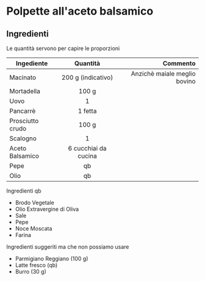 
# Polpette all'aceto balsamico 

## Ingredienti 

Le quantità servono per capire le proporzioni 

| Ingediente   |      Quantità      |  Commento |
|----------|:-------------:|------:|
| Macinato |  200 g (indicativo) | Anzichè maiale meglio bovino |
| Mortadella |    100 g   |    |
| Uovo | 1 |   |
| Pancarrè |    1 fetta   |    |
| Prosciutto crudo |    100 g   |    |
| Scalogno |    1   |    |
| Aceto Balsamico |    6 cucchiai da cucina   |    |
| Pepe |    qb   |    |
| Olio |    qb   |    |

Ingredienti qb 

- Brodo Vegetale 
- Olio Extravergine di Oliva 
- Sale 
- Pepe 
- Noce Moscata 
- Farina 



Ingredienti suggeriti ma che non possiamo usare 

- Parmigiano Reggiano (100 g)
- Latte fresco (qb)
- Burro (30 g)


